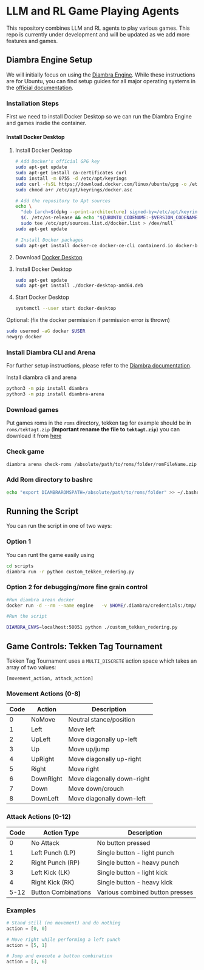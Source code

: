 # LLM and RL Game Playing Agents

This repository combines LLM and RL agents to play various games. 
This repo is currently under development and will be updated as we add more features and games.

## Diambra Engine Setup

We will initially focus on using the [Diambra Engine](https://docs.diambra.ai). While these instructions are for Ubuntu, you can find setup guides for all major operating systems in the [official documentation](https://docs.diambra.ai).

### Installation Steps

First we need to install Docker Desktop so we can run the Diambra Engine and games insdie the container.
#### Install Docker Desktop
1. Install Docker Desktop
   ```bash
   # Add Docker's official GPG key
   sudo apt-get update
   sudo apt-get install ca-certificates curl
   sudo install -m 0755 -d /etc/apt/keyrings
   sudo curl -fsSL https://download.docker.com/linux/ubuntu/gpg -o /etc/apt/keyrings/docker.asc
   sudo chmod a+r /etc/apt/keyrings/docker.asc

   # Add the repository to Apt sources
   echo \
     "deb [arch=$(dpkg --print-architecture) signed-by=/etc/apt/keyrings/docker.asc] https://download.docker.com/linux/ubuntu \
     $(. /etc/os-release && echo "${UBUNTU_CODENAME:-$VERSION_CODENAME}") stable" | \
     sudo tee /etc/apt/sources.list.d/docker.list > /dev/null
   sudo apt-get update

   # Install Docker packages
   sudo apt-get install docker-ce docker-ce-cli containerd.io docker-buildx-plugin docker-compose-plugin
   ```

2. Download [Docker Desktop](https://desktop.docker.com/linux/main/amd64/docker-desktop-amd64.deb?utm_source=docker&utm_medium=webreferral&utm_campaign=docs-driven-download-linux-amd64)

3. Install Docker Desktop
   ```bash
   sudo apt-get update
   sudo apt-get install ./docker-desktop-amd64.deb
   ```

4. Start Docker Desktop
   ```bash
   systemctl --user start docker-desktop
   ```

Optional: (fix the docker permission if permission error is thrown)

   ```bash
   sudo usermod -aG docker $USER
   newgrp docker
   ```

### Install Diambra CLI and Arena
For further setup instructions, please refer to the [Diambra documentation](https://docs.diambra.ai/#installation).

Install diambra cli and arena

```bash
python3 -m pip install diambra
python3 -m pip install diambra-arena
```

### Download games

Put games roms in the `roms` directory, tekken tag for example should be in `roms/tektagt.zip` (**Important rename the file to `tektagt.zip`**) you can download it from [here](https://wowroms.com/en/roms/mame/tekken-tag-tournament-asia-clone/108661.html)

### Check game

```bash
diambra arena check-roms /absolute/path/to/roms/folder/romFileName.zip
```

### Add Rom directory to bashrc

```bash
echo "export DIAMBRAROMSPATH=/absolute/path/to/roms/folder" >> ~/.bashrc
```


## Running the Script

You can run the script in one of two ways:

### Option 1

You can runt the game easily using 

```bash
cd scripts
diambra run -r python custom_tekken_redering.py
```

### Option 2 for debugging/more fine grain control

```bash
#Run diambra arean docker
docker run -d --rm --name engine   -v $HOME/.diambra/credentials:/tmp/.diambra/credentials   -v /home/asad/dev/agents-game-arenas/roms:/opt/diambraArena/roms   -p 127.0.0.1:50051:50051 docker.io/diambra/engine:latest

#Run the script

DIAMBRA_ENVS=localhost:50051 python ./custom_tekken_redering.py
```


## Game Controls: Tekken Tag Tournament

Tekken Tag Tournament uses a `MULTI_DISCRETE` action space which takes an array of two values:

```
[movement_action, attack_action]
```

### Movement Actions (0-8)

| Code | Action    | Description             |
|------|-----------|-------------------------|
| 0    | NoMove    | Neutral stance/position |
| 1    | Left      | Move left               |
| 2    | UpLeft    | Move diagonally up-left |
| 3    | Up        | Move up/jump            |
| 4    | UpRight   | Move diagonally up-right|
| 5    | Right     | Move right              |
| 6    | DownRight | Move diagonally down-right |
| 7    | Down      | Move down/crouch        |
| 8    | DownLeft  | Move diagonally down-left |

### Attack Actions (0-12)

| Code | Action Type        | Description                   |
|------|-------------------|-------------------------------|
| 0    | No Attack         | No button pressed             |
| 1    | Left Punch (LP)   | Single button - light punch   |
| 2    | Right Punch (RP)  | Single button - heavy punch   |
| 3    | Left Kick (LK)    | Single button - light kick    |
| 4    | Right Kick (RK)   | Single button - heavy kick    |
| 5-12 | Button Combinations | Various combined button presses |

### Examples

```python
# Stand still (no movement) and do nothing
action = [0, 0]

# Move right while performing a left punch
action = [5, 1]

# Jump and execute a button combination
action = [3, 6]
```